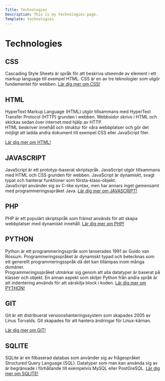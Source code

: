 ```yaml
---
Title: Technologies
Description: This is my technologies page.
Template: technologies
---
```


<div class="item_title">
<h1>Technologies</h1>
</div>

<div class="item1">
<h2>CSS</h2>
<p>Cascading Style Sheets är språk för att beskriva utseende av element i ett markup language till exempel HTML. CSS är en av tre teknologier som utgör fundamentet för webben.
<a href="http://www.student.bth.se/~jobe23/dbwebb-kurser/design/me/portfolio/technology/css">Lär dig mer om CSS!</a>

</p>
</div>

<div class="item2">
<h2>HTML</h2>
<p>HyperText Markup Language (HTML) utgör tillsammans med HyperText Transfer Protocol (HTTP) grunden i webben. Webbsidor skrivs i HTML och skickas sedan över internet med hjälp av HTTP.
<br>
HTML beskriver innehåll och struktur för våra webbplatser och gör det möjligt att ladda andra dokument till exempel CSS eller JavaScript filer.

<a href="http://www.student.bth.se/~jobe23/dbwebb-kurser/design/me/portfolio/technology/html">Lär dig mer om HTML!</a>
</p>
</div>

<div class="item3">
<h2>JAVASCRIPT</h2>
<p>JavaScript är ett prototyp-baserat skriptspråk. JavaScript utgör tillsammans med HTML och CSS grunden för webben. JavaScript är dynamiskt, svagt typat och hanterar funktioner som första-klass-objekt.
<br>
JavaScript använder sig av C-like syntax, men har annars inget gemensamt med programmeringsspråket Java.
<a href="http://www.student.bth.se/~jobe23/dbwebb-kurser/design/me/portfolio/technology/javascript">Lär dig mer om JAVASCRIPT!</a>
</p>
</div>

<div class="item4">
<h2>PHP</h2>
<p>PHP är ett populärt skriptspråk som främst används för att skapa webbplatser med dynamiskt innehåll.
<a href="http://www.student.bth.se/~jobe23/dbwebb-kurser/design/me/portfolio/technology/php">Lär dig mer om PHP!</a>
</p>
</div>

<div class="item5">
<h2> PYTHON</h2>

<p>Python är ett programmeringsspråk som lanserades 1991 av Guido van Rossum. Programmeringsspråket är dynamiskt typad och betecknas som ett generellt programmeringsspråk då det kan tillämpas inom många domäner.
<br>
Programmeringsspråket utmärkar sig genom att alla datatyper är baserat på klasser och objekt. En annan aspekt som skiljer Python från andra språk är att indentering används för att särskilja block i koden.
<a href="http://www.student.bth.se/~jobe23/dbwebb-kurser/design/me/portfolio/technology/python">Lär dig mer om PYTHON!</a>
</p>
</div>

<div class="item6">
<h2>GIT</h2>
<p>Git är ett distribuerat versionshanteringssystem som skapades 2005 av Linus Torvalds. Git skapades för att hantera ändringar för Linux-kärnan.

<a href="http://www.student.bth.se/~jobe23/dbwebb-kurser/design/me/portfolio/technology/git">Lär dig mer om GIT!</a>
</p>
</div>
<div class="item7">
<h2>SQLITE</h2>
<p>SQLite är en filbaserad databas som använder sig av frågespråket Structured Query Language (SQL). Datatyper som man kan använda sig av är begränsade i förhållande till exempelvis MySQL eller PostGreSQL.
<a href="http://www.student.bth.se/~jobe23/dbwebb-kurser/design/me/portfolio/technology/sqlite">Lär dig mer om SQLITE!</a>
</p>
</div>